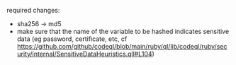 required changes:

- sha256 -> md5
- make sure that the name of the variable to be hashed indicates sensitive data (eg password, certificate, etc, cf https://github.com/github/codeql/blob/main/ruby/ql/lib/codeql/ruby/security/internal/SensitiveDataHeuristics.qll#L104)
